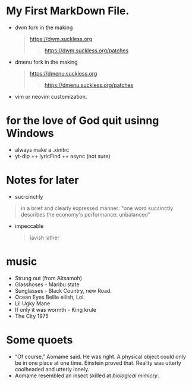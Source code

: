 <!--
Learning Markdown syntax
-->
# My First **MarkDown** File.

- dwm fork in the making
  > https://dwm.suckless.org
  >> https://dwm.suckless.org/patches
- dmenu fork in the making
  > https://dmenu.suckless.org
  >> https://dmenu.suckless.org/patches
- vim or neovim customization.
  
# for the love of God quit usinng Windows
- always make a .xinitrc
- yt-dlp ++ lyricFind ++ async (not sure) 
# Notes for later 
- suc·cinct·ly
> in a brief and clearly expressed manner: "one word succinctly describes the economy's performance: unbalanced"
- impeccable
  > lavish lather
# music
  - Strung out (from Altsamoh)
  - Glasshoses - Maribu state
  - Sunglasses - Black Country, new Road.
  - Ocean Eyes Bellie eilish, Lol.
  - Lil Ugky Mane
  - If only it was wormth - King krule
  - The City 1975
# Some quoets
  - “Of course,” Aomame said. He was right. A physical object could only be in one 
place at one time. Einstein proved that. Reality was utterly coolheaded and utterly 
lonely.
- Aomame resembled an insect skilled at *biological mimicry*.
